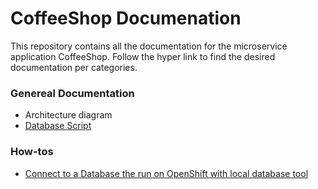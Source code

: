 # CoffeeShop Documenation

This repository contains all the documentation for the microservice application CoffeeShop. Follow the hyper link to find the desired documentation per categories.

### Genereal Documentation
*  Architecture diagram
* [Database Script](../dbscripts)


### How-tos
* [Connect to a Database the run on OpenShift with local database tool](populate-db.md)


